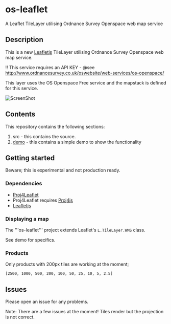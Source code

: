 os-leaflet
==========

A Leaflet TileLayer utilising Ordnance Survey Openspace web map service

## Description

This is a new [Leafletjs](http://leafletjs.com/) TileLayer utilising Ordnance Survey Openspace web map service.

!! This service requires an API KEY - @see http://www.ordnancesurvey.co.uk/oswebsite/web-services/os-openspace/

This layer uses the OS Openspace Free service and the mapstack is defined for this service.

![ScreenShot](https://github.com/rob-murray/os-leaflet/raw/master/screenshot.png "Screenshot of demo app")

## Contents

This repository contains the following sections:

1. src - this contains the source.
2. [demo](http://rob-murray.github.io/os-leaflet/) - this contains a simple demo to show the functionality

## Getting started

Beware; this is experimental and not production ready.

### Dependencies

* [Proj4Leaflet](https://github.com/kartena/Proj4Leaflet)
* Proj4Leaflet requires [Proj4js](http://trac.osgeo.org/proj4js/)
* [Leafletjs](http://leafletjs.com/)

### Displaying a map

The '''os-leaflet''' project extends Leaflet's `L.TileLayer.WMS` class.

See demo for specifics.

### Products

Only products with 200px tiles are working at the moment;

```
[2500, 1000, 500, 200, 100, 50, 25, 10, 5, 2.5]
```

## Issues

Please open an issue for any problems.

Note: There are a few issues at the moment! Tiles render but the projection is not correct.

